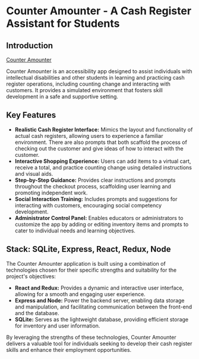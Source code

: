 # Counter Amounter - A Cash Register Assistant for Students

## Introduction

[Counter Amounter](https://counter-amounter.onrender.com)

Counter Amounter is an accessibility app designed to assist individuals with intellectual disabilities and other students in learning and practicing cash register operations, including counting change and interacting with customers. It provides a simulated environment that fosters skill development in a safe and supportive setting.

## Key Features

- **Realistic Cash Register Interface:** Mimics the layout and functionality of actual cash registers, allowing users to experience a familiar environment.
  There are also prompts that both scaffold the process of checking out the customer and give ideas of how to interact with the customer.
- **Interactive Shopping Experience:** Users can add items to a virtual cart, receive a total, and practice counting change using detailed instructions and visual aids.
- **Step-by-Step Guidance:** Provides clear instructions and prompts throughout the checkout process, scaffolding user learning and promoting independent work.
- **Social Interaction Training:** Includes prompts and suggestions for interacting with customers, encouraging social competency development.
- **Administrator Control Panel:** Enables educators or administrators to customize the app by adding or editing inventory items and prompts to cater to individual needs and learning objectives.

## Stack: SQLite, Express, React, Redux, Node

The Counter Amounter application is built using a combination of technologies chosen for their specific strengths and suitability for the project's objectives:

- **React and Redux:** Provides a dynamic and interactive user interface, allowing for a smooth and engaging user experience.
- **Express and Node:** Power the backend server, enabling data storage and manipulation, and facilitating communication between the front-end and the database.
- **SQLite:** Serves as the lightweight database, providing efficient storage for inventory and user information.

By leveraging the strengths of these technologies, Counter Amounter delivers a valuable tool for individuals seeking to develop their cash register skills and enhance their employment opportunities.
